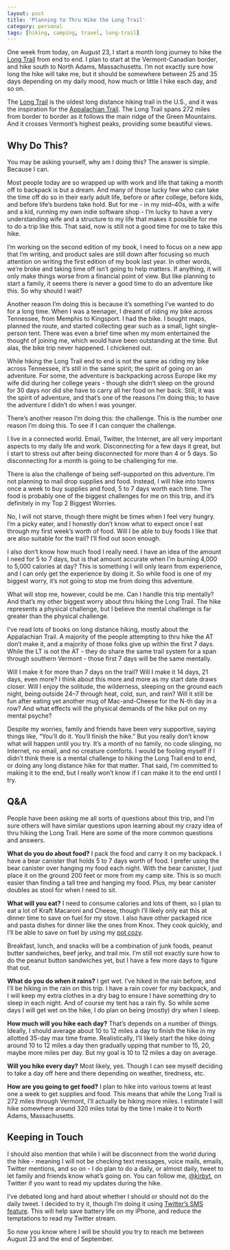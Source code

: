 ```yaml
---
layout: post
title: 'Planning to Thru Hike the Long Trail'
category: personal
tags: [hiking, camping, travel, long-trail]
---
```


<p>One week from today, on August 23, I start a month long journey to hike the <a href="http://www.greenmountainclub.org/page.php?id=2">Long Trail</a> from end to end. I plan to start at the Vermont-Canadian border, and hike south to North Adams, Massachusetts. I’m not exactly sure how long the hike will take me, but it should be somewhere between 25 and 35 days depending on my daily mood, how much or little I hike each day, and so on.</p>

<p>The <a href="http://www.greenmountainclub.org/page.php?id=2">Long Trail</a> is the oldest long distance hiking trail in the U.S., and it was the inspiration for the <a href="http://en.wikipedia.org/wiki/Appalachian_Trail">Appalachian Trail</a>. The Long Trail spans 272 miles from border to border as it follows the main ridge of the Green Mountains. And it crosses Vermont’s highest peaks, providing some beautiful views. </p>

<h2 id="whydothis">Why Do This?</h2>

<p>You may be asking yourself, why am I doing this? The answer is simple. Because I can. </p>

<p>Most people today are so wrapped up with work and life that taking a month off to backpack is but a dream. And many of those lucky few who can take the time off do so in their early adult life, before or after college, before kids, and before life’s burdens take hold. But for me - in my mid&#8211;40s, with a wife and a kid, running my own indie software shop - I’m lucky to have a very understanding wife and a structure to my life that makes it possible for me to do a trip like this. That said, now is still not a good time for me to take this hike. </p>

<p>I’m working on the second edition of my book, I need to focus on a new app that I’m writing, and product sales are still down after focusing so much attention on writing the first edition of my book last year. In other words, we’re broke and taking time off isn’t going to help matters. If anything, it will only make things worse from a financial point of view. But like planning to start a family, it seems there is never a good time to do an adventure like this. So why should I wait?</p>

<p>Another reason I’m doing this is because it’s something I’ve wanted to do for a long time. When I was a teenager, I dreamt of riding my bike across Tennessee, from Memphis to Kingsport. I had the bike. I bought maps, planned the route, and started collecting gear such as a small, light single-person tent. There was even a brief time when my mom entertained the thought of joining me, which would have been outstanding at the time. But alas, the bike trip never happened. I chickened out.</p>

<p>While hiking the Long Trail end to end is not the same as riding my bike across Tennessee, it’s still in the same spirit; the spirit of going on an adventure. For some, the adventure is backpacking across Europe like my wife did during her college years - though she didn’t sleep on the ground for 30 days nor did she have to carry all her food on her back. Still, it was the spirit of adventure, and that’s one of the reasons I’m doing this; to have the adventure I didn’t do when I was younger.</p>

<p>There’s another reason I’m doing this: the challenge. This is the number one reason I’m doing this. To see if I can conquer the challenge.</p>

<p>I live in a connected world. Email, Twitter, the Internet, are all very important aspects to my daily life and work. Disconnecting for a few days it great, but I start to stress out after being disconnected for more than 4 or 5 days. So disconnecting for a month is going to be challenging for me.</p>

<p>There is also the challenge of being self-supported on this adventure. I’m not planning to mail drop supplies and food. Instead, I will hike into towns once a week to buy supplies and food, 5 to 7 days worth each time. The food is probably one of the biggest challenges for me on this trip, and it’s definitely in my Top 2 Biggest Worries.</p>

<p>No, I will not starve, though there might be times when I feel very hungry. I’m a picky eater, and I honestly don’t know what to expect once I eat through my first week’s worth of food. Will I be able to buy foods I like that are also suitable for the trail? I’ll find out soon enough.</p>

<p>I also don’t know how much food I really need. I have an idea of the amount I need for 5 to 7 days, but is that amount accurate when I’m burning 4,000 to 5,000 calories at day? This is something I will only learn from experience, and I can only get the experience by doing it. So while food is one of my biggest worry, it’s not going to stop me from doing this adventure.</p>

<p>What will stop me, however, could be me. Can I handle this trip mentally? And that’s my other biggest worry about thru hiking the Long Trail. The hike represents a physical challenge, but I believe the mental challenge is far greater than the physical challenge.</p>

<p>I’ve read lots of books on long distance hiking, mostly about the Appalachian Trail. A majority of the people attempting to thru hike the AT don’t make it, and a majority of those folks give up within the first 7 days. While the LT is not the AT - they do share the same trail system for a span through southern Vermont - those first 7 days will be the same mentally.</p>

<p>Will I make it for more than 7 days on the trail? Will I make it 14 days, 21 days, even more? I think about this more and more as my start date draws closer. Will I enjoy the solitude, the wilderness, sleeping on the ground each night, being outside 24&#8211;7 through heat, cold, sun, and rain? Will it still be fun after eating yet another mug of Mac-and-Cheese for the N-th day in a row? And what effects will the physical demands of the hike put on my mental psyche?</p>

<p>Despite my worries, family and friends have been very supportive, saying things like, “You’ll do it. You’ll finish the hike.” But you really don’t know what will happen until you try. It’s a month of no family, no code slinging, no Internet, no email, and no creature comforts. I would be fooling myself if I didn’t think there is a mental challenge to hiking the Long Trail end to end, or doing any long distance hike for that matter. That said, I’m committed to making it to the end, but I really won’t know if I can make it to the end until I try.</p>

<h2 id="qa">Q&amp;A</h2>

<p>People have been asking me all sorts of questions about this trip, and I’m sure others will have similar questions upon learning about my crazy idea of thru hiking the Long Trail. Here are some of the more common questions and answers.</p>

<p><strong>What do you do about food?</strong> I pack the food and carry it on my backpack. I have a bear canister that holds 5 to 7 days worth of food. I prefer using the bear canister over hanging my food each night. With the bear canister, I just place it on the ground 200 feet or more from my camp site. This is so much easier than finding a tall tree and hanging my food. Plus, my bear canister doubles as stool for when I need to sit.</p>

<p><strong>What will you eat?</strong> I need to consume calories and lots of them, so I plan to eat a lot of Kraft Macaroni and Cheese, though I’ll likely only eat this at dinner time to save on fuel for my stove. I also have other packaged rice and pasta dishes for dinner like the ones from Knox. They cook quickly, and I’ll be able to save on fuel by using my <a href="http://www.thecave.com/2012/08/10/test-run-on-my-dyi-pot-cozy/">pot cozy</a>.</p>

<p>Breakfast, lunch, and snacks will be a combination of junk foods, peanut butter sandwiches, beef jerky, and trail mix. I’m still not exactly sure how to do the peanut button sandwiches yet, but I have a few more days to figure that out.</p>

<p><strong>What do you do when it rains?</strong> I get wet. I’ve hiked in the rain before, and I’ll be hiking in the rain on this trip. I have a rain cover for my backpack, and I will keep my extra clothes in a dry bag to ensure I have something dry to sleep in each night. And of course my tent has a rain fly. So while some days I will get wet on the hike, I do plan on being (mostly) dry when I sleep.</p>

<p><strong>How much will you hike each day?</strong> That’s depends on a number of things. Ideally, I should average about 10 to 12 miles a day to finish the hike in my allotted 35-day max time frame. Realistically, I’ll likely start the hike doing around 10 to 12 miles a day then gradually upping that number to 15, 20, maybe more miles per day. But my goal is 10 to 12 miles a day on average.</p>

<p><strong>Will you hike every day?</strong> Most likely, yes. Though I can see myself deciding to take a day off here and there depending on weather, tiredness, etc.</p>

<p><strong>How are you going to get food?</strong> I plan to hike into various towns at least one a week to get supplies and food. This means that while the Long Trail is 272 miles through Vermont, I’ll actually be hiking more miles. I estimate I will hike somewhere around 320 miles total by the time I make it to North Adams, Massachusetts.</p>

<h2 id="keepingintouch">Keeping in Touch</h2>

<p>I should also mention that while I will be disconnect from the world during the hike - meaning I will not be checking text messages, voice mails, emails, Twitter mentions, and so on - I do plan to do a daily, or almost daily, tweet to let family and friends know what’s going on. You can follow me, <a href="http://www.twitter.com/kirbyt">@kirbyt</a>, on Twitter if you want to read my updates during the hike.</p>

<p>I’ve debated long and hard about whether I should or should not do the daily tweet. I decided to try it, though I’m doing it using <a href="http://support.twitter.com/articles/14020-twitter-sms-commands">Twitter’s SMS feature</a>. This will help save battery life on my iPhone, and reduce the temptations to read my Twitter stream.</p>

<p>So now you know where I will be should you try to reach me between August 23 and the end of September.</p>
